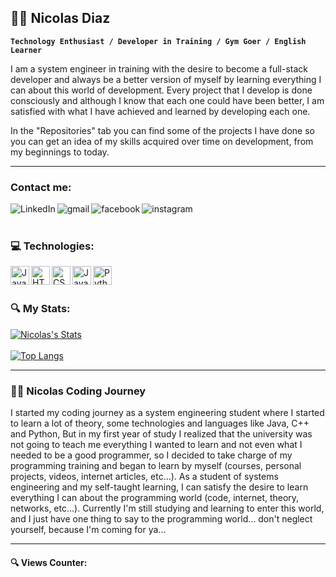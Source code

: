 ## 🏋️‍♂️ Nicolas Diaz

**`Technology Enthusiast / Developer in Training / Gym Goer / English Learner`**

I am a system engineer in training with the desire to become a full-stack developer and always be a better version of myself by learning everything I can about this world of development. Every project that I develop is done consciously and although I know that each one could have been better, I am satisfied with what I have achieved and learned by developing each one.

In the "Repositories" tab you can find some of the projects I have done so you can get an idea of my skills acquired over time on development, from my beginnings to today.

---
### Contact me:

[<img align="left" alt="LinkedIn" src="https://img.shields.io/badge/linkedin-%230077B5.svg?&style=for-the-badge&logo=linkedin&logoColor=white" _target/>][linkedin]
[<img align="left" alt="gmail" src="https://img.shields.io/badge/gmail-D14836?&style=for-the-badge&logo=gmail&logoColor=white"  _target />][gmail]
[<img align="left" alt="facebook" src="https://img.shields.io/badge/facebook-%231877F2.svg?&style=for-the-badge&logo=facebook&logoColor=white" _target/>][facebook]
[<img align="left" alt="instagram" src="https://img.shields.io/badge/instagram-D14836?&style=for-the-badge&logo=instagram&logoColor=white" _target/>][instagram]

<br />
<br />

### :computer: Technologies:

[<img align="left" alt="Java" width="30px" src="https://cdn.jsdelivr.net/gh/devicons/devicon/icons/java/java-original.svg" />][github]
[<img align="left" alt="HTML" width="30px" src="https://cdn.jsdelivr.net/gh/devicons/devicon/icons/html5/html5-plain.svg" />][github]
[<img align="left" alt="CSS" width="30px" src="https://cdn.jsdelivr.net/gh/devicons/devicon/icons/css3/css3-plain.svg" />][github]
[<img align="left" alt="JavaScript" width="30px" src="https://cdn.jsdelivr.net/gh/devicons/devicon/icons/javascript/javascript-plain.svg" />][github]
[<img align="left" alt="Python" width="30px" src="https://cdn.jsdelivr.net/gh/devicons/devicon/icons/python/python-plain.svg" />][github]
<!-- [<img align="left" alt="Linux" width="30px" src="https://cdn.jsdelivr.net/gh/devicons/devicon/icons/linux/linux-original.svg" />][github] -->
<!-- [<img align="left" alt="TypeScript" width="30px" src="https://cdn.jsdelivr.net/gh/devicons/devicon/icons/typescript/typescript-plain.svg" />][github] -->
<!-- [<img align="left" alt="GitHub" width="30px" src="https://cdn.jsdelivr.net/gh/devicons/devicon/icons/github/github-original.svg" />][github] -->


<br />
<br />

### :mag: My Stats:

[![Nicolas's Stats](https://github-readme-stats.vercel.app/api?username=nicolas1102&show_icons=true&theme=vision-friendly-dark)](https://github.com/anuraghazra/github-readme-stats)
<br />
<br />
[![Top Langs](https://github-readme-stats.vercel.app/api/top-langs/?username=nicolas1102&layout=compact&theme=vision-friendly-dark)](https://github.com/anuraghazra/github-readme-stats)

---

### 👨‍💻 Nicolas Coding Journey
I started my coding journey as a system engineering student where I started to learn a lot of theory, some technologies and languages like Java, C++ and Python, But in my first year of study I realized that the university was not going to teach me everything I wanted to learn and not even what I needed to be a good programmer, so I decided to take charge of my programming training and began to learn by myself (courses, personal projects, videos, internet articles, etc...). As a student of systems engineering and my self-taught learning, I can satisfy the desire to learn everything I can about the programming world (code, internet, theory, networks, etc...). Currently I'm still studying and learning to enter this world, and I just have one thing to say to the programming world... don't neglect yourself, because I'm coming for ya...

---

#### :mag: Views Counter:
[<img src="https://komarev.com/ghpvc/?username=nicolas1102&style=flat-square&color=blue" alt=""/>][github]

[linkedin]: https://www.linkedin.com/in/nicolas-diaz-vargas/
[facebook]: https://www.facebook.com/nicolasdiazv1102/
[gmail]: mailto:nicolasdiazv1102@gmail.com
[github]: https://github.com/nicolas1102
[instagram]: https://www.instagram.com/nicolasdiaz_1102/
